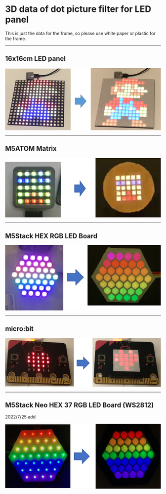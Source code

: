 # 3D data of dot picture filter for LED panel

This is just the data for the frame, so please use white paper or plastic for the frame.

***

## 16x16cm LED panel
<div align="left">
<img src="images/pic1.png" >
</div>

***  

## M5ATOM Matrix
<div align="left">
<img src="images/pic2.png" >
</div>

***
## M5Stack HEX RGB LED Board 
<div align="left">
<img src="images/pic3.png" >
</div>

***
## micro:bit
<div align="left">
<img src="images/pic4.png" >
</div>

***
## M5Stack Neo HEX 37 RGB LED Board (WS2812)
2022/7/25 add
<div align="left">
<img src="images/pic5.png" >
</div>
